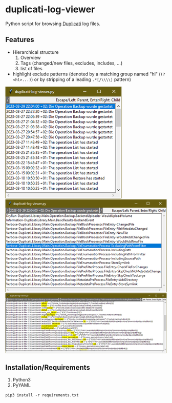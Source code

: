 # duplicati-log-viewer

Python script for browsing [Duplicati](https://www.duplicati.com/) log files.

## Features
- Hierarchical structure
  1. Overview
  2. Tags (changed/new files, excludes, includes, ...)
  3. list of files
- highlight exclude patterns (denoted by a matching group named "hl" (`(?<hl>...)`) or by stripping of a leading `.*[/\\\\]` pattern)

![Overview](doc/screenshot-overview.png)
![Tags](doc/screenshot-tags.png)
![Excludes](doc/screenshot-excludes.png)

## Installation/Requirements
1. Python3
2. PyYAML
```
pip3 install -r requirements.txt
```
